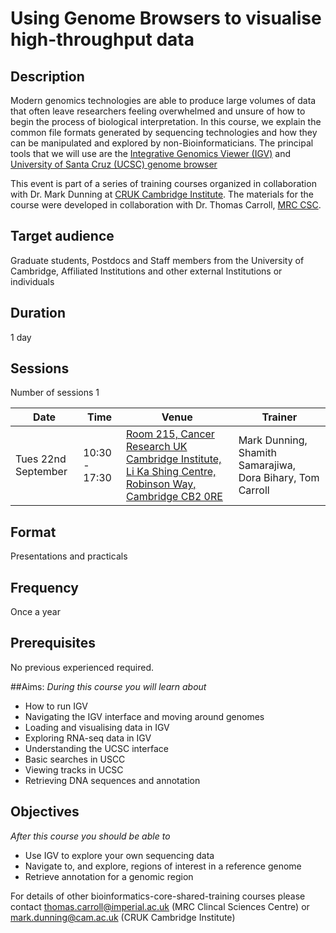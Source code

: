 # Using Genome Browsers to visualise high-throughput data

## Description 
Modern genomics technologies are able to produce large volumes of data that often leave researchers feeling overwhelmed and unsure of how to begin the process of biological interpretation. In this course, we explain the common file formats generated by sequencing technologies and how they can be manipulated and explored by non-Bioinformaticians. The principal tools that we will use are the [Integrative Genomics Viewer (IGV)](https://www.broadinstitute.org/igv/) and [University of Santa Cruz (UCSC) genome browser](https://www.genome.ucsc.edu/)

This event is part of a series of training courses organized in collaboration with Dr. Mark Dunning at [CRUK Cambridge Institute](http://www.cruk.cam.ac.uk/). The materials for the course were developed in collaboration with Dr. Thomas Carroll, [MRC CSC](http://bioinformatics.csc.mrc.ac.uk/).

## Target audience
Graduate students, Postdocs and Staff members from the University of Cambridge, Affiliated Institutions and other external Institutions or individuals

## Duration
1 day

## Sessions
Number of sessions 1

Date | Time | Venue | Trainer
-----|------|-------|-------
Tues 22nd September | 10:30 - 17:30 | [Room 215, Cancer Research UK Cambridge Institute, Li Ka Shing Centre, Robinson Way, Cambridge CB2 0RE](http://training.csx.cam.ac.uk/venue/1345288) | Mark Dunning, Shamith Samarajiwa, Dora Bihary, Tom Carroll

## Format
Presentations and practicals

## Frequency
Once a year

## Prerequisites
No previous experienced required. 

##Aims: 
*During this course you will learn about*

- How to run IGV
- Navigating the IGV interface and moving around genomes
- Loading and visualising data in IGV
- Exploring RNA-seq data in IGV
- Understanding the UCSC interface
- Basic searches in USCC
- Viewing tracks in UCSC
- Retrieving DNA sequences and annotation

## Objectives
*After this course you should be able to*

- Use IGV to explore your own sequencing data
- Navigate to, and explore, regions of interest in a reference genome
- Retrieve annotation for a genomic region

For details of other bioinformatics-core-shared-training courses please contact thomas.carroll@imperial.ac.uk (MRC Clincal Sciences Centre) or mark.dunning@cam.ac.uk (CRUK Cambridge Institute)
